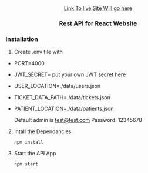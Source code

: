 <br />
<p align="center">
  <a href="#">
  Link To live Site WIll go here</a>
  <h3 align="center">Rest API for React Website</h3>


### Installation
1. Create .env file with
  
* PORT=4000
* JWT_SECRET= put your own JWT secret here 
* USER_LOCATION=./data/users.json
* TICKET_DATA_PATH=./data/tickets.json
* PATIENT_LOCATION=./data/patients.json
  

  Default admin is test@test.com
  Password: 12345678

  
2. Intall the Dependancies
   ```sh
   npm install
   ```
   
2. Start the API App
   ```sh
   npm start
   ```
   